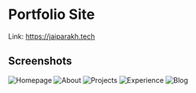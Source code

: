 # Portfolio Site

Link: https://jaiparakh.tech

## Screenshots

![Homepage](https://github.com/JaiParakh/Cura/images/team.jpg)
![About]()
![Projects]()
![Experience]()
![Blog]()